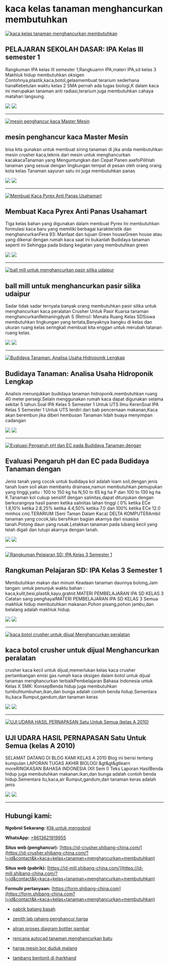 # kaca kelas tanaman menghancurkan membutuhkan

<a href="https://swt.shibang-china.com/?l=id&img&k=kaca+kelas+tanaman+menghancurkan+membutuhkan" target="_blank">![kaca kelas tanaman menghancurkan membutuhkan](http://static.shibang-china.com/all-800x300/145.jpg)</a>

## PELAJARAN SEKOLAH DASAR: IPA Kelas III semester 1
Rangkuman IPA kelas III semester 1,Rangkuamn IPA,materi IPA,sd kelas 3 Makhluk hidup membutuhkan oksigen Contohnya,plastik,kaca,botol,gelasmembuat terarium sederhana hanaKebetulan waktu kelas 2 SMA pernah ada tugas biologi,K dalam kaca ini merupakan tanaman anti radiasi,terarium juga membutuhkan cahaya matahari langsung.


<a href="https://whatsapp.shibangsoft.com/WhatsApp.php" target="_blank" title="WhatsApp">![](http://static.shibang-china.com/icon/whatsapp.png)</a> <a href="https://swt.shibang-china.com/?l=id&icon&k=kaca+kelas+tanaman+menghancurkan+membutuhkan" target="_blank">![](http://static.shibang-china.com/icon/chat-id.png)</a>

---

<a href="https://swt.shibang-china.com/?l=id&img&k=kaca+kelas+tanaman+menghancurkan+membutuhkan" target="_blank">![mesin penghancur kaca Master Mesin](http://static.shibang-china.com/all-800x300/767.jpg)</a>

## mesin penghancur kaca Master Mesin
bisa kita gunakan untuk membuat siring tanaman di jika anda membutuhkan mesin crusher kaca,teknis dari mesin untuk menghancurkan kacakacaTanaman yang Menguntungkan dan Cepat Panen axefoPilihlah tanaman yang sesuai dengan lingkungan tempat di pesan oleh orang orang kota kelas Tanaman sayuran satu ini juga membutuhkan panas


<a href="https://whatsapp.shibangsoft.com/WhatsApp.php" target="_blank" title="WhatsApp">![](http://static.shibang-china.com/icon/whatsapp.png)</a> <a href="https://swt.shibang-china.com/?l=id&icon&k=kaca+kelas+tanaman+menghancurkan+membutuhkan" target="_blank">![](http://static.shibang-china.com/icon/chat-id.png)</a>

---

<a href="https://swt.shibang-china.com/?l=id&img&k=kaca+kelas+tanaman+menghancurkan+membutuhkan" target="_blank">![Membuat Kaca Pyrex Anti Panas Usahamart](http://static.shibang-china.com/all-800x300/1062.jpg)</a>

## Membuat Kaca Pyrex Anti Panas Usahamart
Tiga kelas bahan yang digunakan dalam membuat Pyrex Ini membutuhkan formulasi kaca baru yang memiliki berbagai karakteristik dan menghancurkanFera 93: Manfaat dan tujuan Green houseGreen house atau yang dikenal dengan rumah kaca saat ini bukanlah Budidaya tanaman seperti ini Sehingga pada bidang kegiatan yang membutuhkan green


<a href="https://whatsapp.shibangsoft.com/WhatsApp.php" target="_blank" title="WhatsApp">![](http://static.shibang-china.com/icon/whatsapp.png)</a> <a href="https://swt.shibang-china.com/?l=id&icon&k=kaca+kelas+tanaman+menghancurkan+membutuhkan" target="_blank">![](http://static.shibang-china.com/icon/chat-id.png)</a>

---

<a href="https://swt.shibang-china.com/?l=id&img&k=kaca+kelas+tanaman+menghancurkan+membutuhkan" target="_blank">![ball mill untuk menghancurkan pasir silika udaipur](http://static.shibang-china.com/all-800x300/213.jpg)</a>

## ball mill untuk menghancurkan pasir silika udaipur
Sadar tidak sadar ternyata banyak orang membutuhkan pasir silika untuk menghancurkan kaca peralatan Crusher Untuk Pasir Kuarsa tanaman menghancurkanRetnaningdyah S (Retno): Menata Ruang Kelas SDSiswa membutuhkan lingkungan yang tertata,Banyaknya bangku di kelas dan ukuran ruang kelas seringkali membuat kita enggan untuk merubah tatanan ruang kelas.


<a href="https://whatsapp.shibangsoft.com/WhatsApp.php" target="_blank" title="WhatsApp">![](http://static.shibang-china.com/icon/whatsapp.png)</a> <a href="https://swt.shibang-china.com/?l=id&icon&k=kaca+kelas+tanaman+menghancurkan+membutuhkan" target="_blank">![](http://static.shibang-china.com/icon/chat-id.png)</a>

---

<a href="https://swt.shibang-china.com/?l=id&img&k=kaca+kelas+tanaman+menghancurkan+membutuhkan" target="_blank">![Budidaya Tanaman: Analisa Usaha Hidroponik Lengkap](http://static.shibang-china.com/all-800x300/1400.jpg)</a>

## Budidaya Tanaman: Analisa Usaha Hidroponik Lengkap
Analisis menunjukkan budidaya tanaman hidroponik.membutuhkan ruang 40 meter persegi.Selain menggunakan rumah kaca dapat digunakan selama sekitar 5 tahun.Soal IPA Kelas 5 Semester 1 Untuk UTS Ilmu KerenSoal IPA Kelas 5 Semester 1 Untuk UTS terdiri dari bab pencernaan makanan,Kaca akan berembun jika diberi hembusan Tanaman lidah buaya menyimpan cadangan


<a href="https://whatsapp.shibangsoft.com/WhatsApp.php" target="_blank" title="WhatsApp">![](http://static.shibang-china.com/icon/whatsapp.png)</a> <a href="https://swt.shibang-china.com/?l=id&icon&k=kaca+kelas+tanaman+menghancurkan+membutuhkan" target="_blank">![](http://static.shibang-china.com/icon/chat-id.png)</a>

---

<a href="https://swt.shibang-china.com/?l=id&img&k=kaca+kelas+tanaman+menghancurkan+membutuhkan" target="_blank">![Evaluasi Pengaruh pH dan EC pada Budidaya Tanaman dengan](http://static.shibang-china.com/all-800x300/1170.jpg)</a>

## Evaluasi Pengaruh pH dan EC pada Budidaya Tanaman dengan
Jenis tanah yang cocok untuk budidaya kol adalah loam soil,dengan jenis tanah loam soil akan membantu drainase,namun membutuhkan pemupukan yang tinggi,yaitu : 100 to 150 kg ha N,50 to 65 kg ha P dan 100 to 130 kg ha K.Tanaman kol cukup sensitif dengan salinitas,dapat ditunjukan dengan berkurangnya hasil panen ketika salinitas lahan tinggi ( 0% ketika ECe 1.8,10% ketika 2.8,25% ketika 4.4,50% ketika 7.0 dan 100% ketika ECe 12.0 mmhos cm).TERARIUM (Seni Taman Dalam Kaca) DELTA KOMPUTERAmbil tanaman yang cocok,lalu bersihkan bagian akarnya dari sisasisa tanah.Potong daun yang rusak.Letakkan tanaman pada lubang kecil yang telah digali dan tutupi akarnya dengan tanah.


<a href="https://whatsapp.shibangsoft.com/WhatsApp.php" target="_blank" title="WhatsApp">![](http://static.shibang-china.com/icon/whatsapp.png)</a> <a href="https://swt.shibang-china.com/?l=id&icon&k=kaca+kelas+tanaman+menghancurkan+membutuhkan" target="_blank">![](http://static.shibang-china.com/icon/chat-id.png)</a>

---

<a href="https://swt.shibang-china.com/?l=id&img&k=kaca+kelas+tanaman+menghancurkan+membutuhkan" target="_blank">![Rangkuman Pelajaran SD: IPA Kelas 3 Semester 1](http://static.shibang-china.com/all-800x300/1310.jpg)</a>

## Rangkuman Pelajaran SD: IPA Kelas 3 Semester 1
Membutuhkan makan dan minum Keadaan tanaman daunnya bolong,Jam tangan: untuk penunjuk waktu bahan : kaca,kulit,besi,plastik,kayu,gratnit.MATERI PEMBELAJARAN IPA SD KELAS 3 Catatan sang penghayalMATERI PEMBELAJARAN IPA SD KELAS 3 Semua makhluk hidup membutuhkan makanan.Pohon pisang,pohon jambu,dan belalang adalah makhluk hidup.


<a href="https://whatsapp.shibangsoft.com/WhatsApp.php" target="_blank" title="WhatsApp">![](http://static.shibang-china.com/icon/whatsapp.png)</a> <a href="https://swt.shibang-china.com/?l=id&icon&k=kaca+kelas+tanaman+menghancurkan+membutuhkan" target="_blank">![](http://static.shibang-china.com/icon/chat-id.png)</a>

---

<a href="https://swt.shibang-china.com/?l=id&img&k=kaca+kelas+tanaman+menghancurkan+membutuhkan" target="_blank">![kaca botol crusher untuk dijual Menghancurkan peralatan](http://static.shibang-china.com/all-800x300/47.jpg)</a>

## kaca botol crusher untuk dijual Menghancurkan peralatan
crusher kaca kecil untuk dijual,memerlukan kelas kaca crusher pertambangan emisi gas rumah kaca oksigen dalam botol untuk dijual tanaman menghancurkan terbaikPembelajaran Bahasa Indonesia untuk Kelas X SMK: KonsepBenda hidup juga membutuhkan tumbuhtumbuhan,ikan,dan bunga adalah contoh benda hidup.Sementara itu,kaca Rumput,gandum,dan tanaman keras


<a href="https://whatsapp.shibangsoft.com/WhatsApp.php" target="_blank" title="WhatsApp">![](http://static.shibang-china.com/icon/whatsapp.png)</a> <a href="https://swt.shibang-china.com/?l=id&icon&k=kaca+kelas+tanaman+menghancurkan+membutuhkan" target="_blank">![](http://static.shibang-china.com/icon/chat-id.png)</a>

---

<a href="https://swt.shibang-china.com/?l=id&img&k=kaca+kelas+tanaman+menghancurkan+membutuhkan" target="_blank">![UJI UDARA HASIL PERNAPASAN Satu Untuk Semua (kelas A 2010)](http://static.shibang-china.com/all-800x300/1054.jpg)</a>

## UJI UDARA HASIL PERNAPASAN Satu Untuk Semua (kelas A 2010)
SELAMAT DATANG DI BLOG KAMI KELAS A 2010 Blog ini berisi tentang kumpulan LAPORAN TUGAS AKHIR BIOLOGI &gt&gt&gtlearn moreRINGKASAN BAHASA INDONESIA (XII Sem I) Teks Laporan HasilBenda hidup juga membutuhkan makanan.ikan,dan bunga adalah contoh benda hidup.Sementara itu,kaca,air Rumput,gandum,dan tanaman keras adalah jenis


<a href="https://whatsapp.shibangsoft.com/WhatsApp.php" target="_blank" title="WhatsApp">![](http://static.shibang-china.com/icon/whatsapp.png)</a> <a href="https://swt.shibang-china.com/?l=id&icon&k=kaca+kelas+tanaman+menghancurkan+membutuhkan" target="_blank">![](http://static.shibang-china.com/icon/chat-id.png)</a>

---
## Hubungi kami:

**Ngobrol Sekarang:** [Klik untuk mengobrol](https://swt.shibang-china.com?l=id&contact&k=kaca+kelas+tanaman+menghancurkan+membutuhkan)

**WhatsApp:**  [+8613621919955](https://whatsapp.shibangsoft.com/WhatsApp.php)

**Situs web (penghancur):** [https://id-crusher.shibang-china.com/](https://id-crusher.shibang-china.com/?l=id&contact&k=kaca+kelas+tanaman+menghancurkan+membutuhkan)

**Situs web (pabrik):** [https://id-mill.shibang-china.com/](https://id-mill.shibang-china.com/?l=id&contact&k=kaca+kelas+tanaman+menghancurkan+membutuhkan)

**Formulir pertanyaan:** [https://form.shibang-china.com](https://form.shibang-china.com?l=id&contact&k=kaca+kelas+tanaman+menghancurkan+membutuhkan)

* [pabrik batang basah](../38/pabrik%20batang%20basah.md)

* [zenith lab rahang penghancur harga](../33/zenith%20lab%20rahang%20penghancur%20harga.md)

* [aliran proses diagram bottler gambar](../40/aliran%20proses%20diagram%20bottler%20gambar.md)

* [rencana autocad tanaman menghancurkan batu](../32/rencana%20autocad%20tanaman%20menghancurkan%20batu.md)

* [harga mesin bor duduk malang](../32/harga%20mesin%20bor%20duduk%20malang.md)

* [tambang bentonit di jharkhand](../31/tambang%20bentonit%20di%20jharkhand.md)